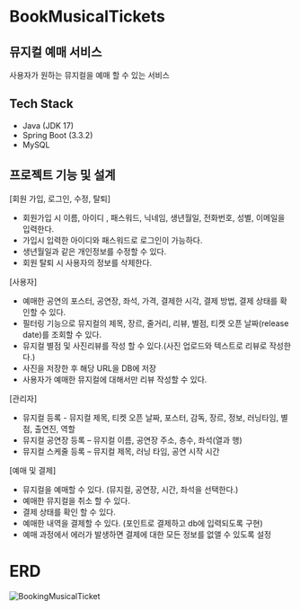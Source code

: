 # BookMusicalTickets

## 뮤지컬 예매 서비스

사용자가 원하는 뮤지컬을 예매 할 수 있는 서비스

## Tech Stack
- Java (JDK 17)
- Spring Boot (3.3.2)
- MySQL

## 프로젝트 기능 및 설계

[회원 가입, 로그인, 수정, 탈퇴]
- 회원가입 시 이름, 아이디 , 패스워드, 닉네임, 생년월일, 전화번호, 성별, 이메일을 입력한다.
- 가입시 입력한 아이디와 패스워드로 로그인이 가능하다.
- 생년월일과 같은 개인정보를 수정할 수 있다.
- 회원 탈퇴 시 사용자의 정보를 삭제한다.

[사용자]
- 예매한 공연의 포스터, 공연장, 좌석, 가격, 결제한 시각, 결제 방법, 결제 상태를 확인할 수 있다.
- 필터링 기능으로 뮤지컬의 제목, 장르, 줄거리, 리뷰, 별점, 티켓 오픈 날짜(release date)를 조회할 수 있다.
- 뮤지컬 별점 및 사진리뷰를 작성 할 수 있다.(사진 업로드와 텍스트로 리뷰로 작성한다.)
- 사진을 저장한 후 해당 URL을 DB에 저장
- 사용자가 예매한 뮤지컬에 대해서만 리뷰 작성할 수 있다.

[관리자]
- 뮤지컬 등록 -  뮤지컬 제목, 티켓 오픈 날짜, 포스터, 감독, 장르, 정보, 러닝타임, 별점, 출연진, 역할
- 뮤지컬 공연장 등록 – 뮤지컬 이름, 공연장 주소, 층수, 좌석(열과 행)
- 뮤지컬 스케줄 등록 – 뮤지컬 제목, 러닝 타임, 공연 시작 시간

[예매 및 결제]
- 뮤지컬을 예매할 수 있다. (뮤지컬, 공연장, 시간, 좌석을 선택한다.)
- 예매한 뮤지컬을 취소 할 수 있다.
- 결제 상태를 확인 할 수 있다. 
- 예매한 내역을 결제할 수 있다. (포인트로 결제하고 db에 입력되도록 구현)
- 예매 과정에서 에러가 발생하면 결제에 대한 모든 정보를 없앨 수 있도록 설정


# ERD
![BookingMusicalTicket](https://github.com/user-attachments/assets/f10609be-37ca-400b-9c6d-83ef6a465562)